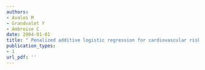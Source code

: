```yaml
---
authors: 
- Avalos M 
- Grandvalet Y 
- Ambroise C 
date: 2004-01-01
title: " Penalized additive logistic regression for cardiovascular risk prediction "
publication_types:
- 1
url_pdf: ''
---
```

